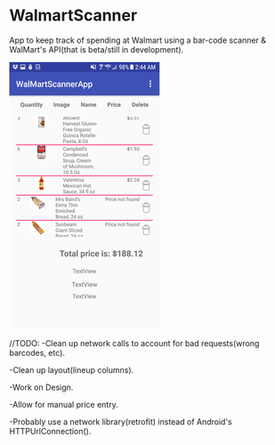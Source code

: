 # WalmartScanner
App to keep track of spending at Walmart using a bar-code scanner & WalMart's API(that is beta/still in development).

![](/rsz_screenshot_20180104-024439.png)

//TODO:
-Clean up network calls to account for bad requests(wrong barcodes, etc).

-Clean up layout(lineup columns).

-Work on Design.

-Allow for manual price entry.

-Probably use a network library(retrofit) instead of Android's HTTPUrlConnection().

